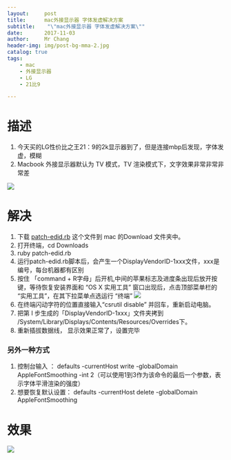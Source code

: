 ```yaml
---
layout:     post
title:     	mac外接显示器 字体发虚解决方案
subtitle:    "\"mac外接显示器 字体发虚解决方案\""
date:       2017-11-03
author:     Mr Chang
header-img: img/post-bg-mma-2.jpg
catalog: true
tags:
    - mac
    - 外接显示器
    - LG
    - 21比9

---
```


# 描述

1. 今天买的LG性价比之王21：9的2k显示器到了，但是连接mbp后发现，字体发虚，模糊
2. Macbook 外接显示器默认为 TV 模式，TV 渲染模式下，文字效果非常非常非常差

![](https://cdn-blog.oss-cn-beijing.aliyuncs.com/17-11-3/56191994.jpg)

# 解决

1. 下载 [patch-edid.rb](https://gist.github.com/adaugherity/7435890) 这个文件到 mac 的Download 文件夹中。
2. 打开终端，cd Downloads
3. ruby patch-edid.rb
4. 运行patch-edid.rb脚本后，会产生一个DisplayVendorID-1xxx文件，xxx是编号，每台机器都有区别
5. 按住 「command + R字母」后开机,中间的苹果标志及进度条出现后放开按键，等待恢复安装界面和 “OS X 实用工具” 窗口出现后，点击顶部菜单栏的 “实用工具”，在其下拉菜单点选运行 “终端”
   ![](https://cdn-blog.oss-cn-beijing.aliyuncs.com/17-11-3/27983717.jpg)
6. 在终端闪动字符的位置直接输入“csrutil disable” 并回车，重新启动电脑。
7. 把第 I 步生成的「DisplayVendorID-1xxx」文件夹拷到
		/System/Library/Displays/Contents/Resources/Overrides下。
8. 重新插拔数据线， 显示效果正常了，设置完毕

### 另外一种方式 
1. 控制台输入 ： defaults -currentHost write -globalDomain AppleFontSmoothing -int 2（可以使用1到3作为该命令的最后一个参数，表示字体平滑渲染的强度）
2. 想要恢复默认设置： defaults -currentHost delete -globalDomain AppleFontSmoothing





# 效果

![](https://cdn-blog.oss-cn-beijing.aliyuncs.com/17-11-3/85924653.jpg)
